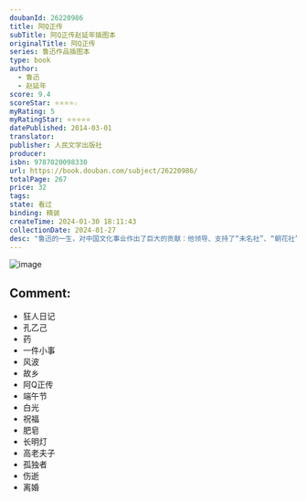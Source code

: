 ```yaml
---
doubanId: 26220986
title: 阿Q正传
subTitle: 阿Q正传赵延年插图本
originalTitle: 阿Q正传
series: 鲁迅作品插图本
type: book
author: 
  - 鲁迅
  - 赵延年
score: 9.4
scoreStar: ⭐⭐⭐⭐☆
myRating: 5
myRatingStar: ⭐⭐⭐⭐⭐
datePublished: 2014-03-01
translator: 
publisher: 人民文学出版社
producer: 
isbn: 9787020098330
url: https://book.douban.com/subject/26220986/
totalPage: 267
price: 32
tags: 
state: 看过
binding: 精装
createTime: 2024-01-30 18:11:43
collectionDate: 2024-01-27
desc: "鲁迅的一生，对中国文化事业作出了巨大的贡献：他领导、支持了“未名社”、“朝花社”等文学团体；主编了《国民新报副刊》〔乙种〕、《莽原》、《语丝》、《奔流》、《萌芽》、《译文》等文艺期刊；热忱关怀、积极培养青年作者；大力翻译外国进步文学作品和介绍国内外著名的绘画鲁迅、木刻；搜集、研究、整理大量的古典文学，编著《中国小说史略》、《汉文学史纲要》，整理《嵇康集》，辑录《会稽郡故书杂录》、《古小说钩沈》、《唐宋传奇录》、《小说旧闻钞》等等。1936年10月19日因肺结核病逝于上海，上海民众上万名自发举行公祭、送葬，葬于虹桥万国公墓。1956年，鲁迅遗体移葬虹口公园，毛泽东为重建的鲁迅墓题字。1938年出版《鲁迅全集》〔二十卷〕。中华人民共和国成立后，鲁迅著译已分别编为《鲁迅全集》〔十卷〕，《鲁迅译文集》〔十卷〕，《鲁迅日记》〔二卷〕，《鲁迅书信集》，并重印鲁...(展开全部)鲁迅的一生，对中国文化事业作出了巨大的贡献：他领导、支持了“未名社”、“朝花社”等文学团体；主编了《国民新报副刊》〔乙种〕、《莽原》、《语丝》、《奔流》、《萌芽》、《译文》等文艺期刊；热忱关怀、积极培养青年作者；大力翻译外国进步文学作品和介绍国内外著名的绘画鲁迅、木刻；搜集、研究、整理大量的古典文学，编著《中国小说史略》、《汉文学史纲要》，整理《嵇康集》，辑录《会稽郡故书杂录》、《古小说钩沈》、《唐宋传奇录》、《小说旧闻钞》等等。1936年10月19日因肺结核病逝于上海，上海民众上万名自发举行公祭、送葬，葬于虹桥万国公墓。1956年，鲁迅遗体移葬虹口公园，毛泽东为重建的鲁迅墓题字。1938年出版《鲁迅全集》〔二十卷〕。中华人民共和国成立后，鲁迅著译已分别编为《鲁迅全集》〔十卷〕，《鲁迅译文集》〔十卷〕，《鲁迅日记》〔二卷〕，《鲁迅书信集》，并重印鲁迅编校的古籍多种。1981年出版了《鲁迅全集》〔十六卷〕。北京、上海、绍兴、广州、厦门等地先后建立了鲁迅博物馆、纪念馆等。鲁迅的小说、散文、诗歌、杂文共数十篇〔首〕被选入中、小学语文课本。小说《祝福》、《阿Q正传》、《药》等先后被改编成电影。鲁迅-中国著名文学家、思想家、评论家、革命家。真名：周树人（1881年9月25日－1936年10月20日），原名周樟寿，字豫山、豫亭（后改为豫才）以笔名鲁迅闻名于世。身高161厘米。浙江绍兴人，为20世纪中国的重要作家，新文化运动的领导人、左翼文化运动的支持者，中国现代文学的开山巨匠。中华人民共和国的评价为现代文学家、思想家、革命家。鲁迅的作品包括杂文、短篇小说、评论、散文、翻译作品，对于五四运动以后的中国文学产生了深刻的影响。鲁迅〔1881年9月25日～1936年10月19日〕，中国文学家、思想家和革命家。原名周树人，字豫才，浙江绍兴人。出身于败落封建家庭。青年时代受进化论、尼采超人哲学和托尔斯泰博爱思想的影响。1902年去日本留学，原在仙台医学院学医，后从事文艺工作，企图用以改变国民精神。1905—1907年，参加革命党人的活动，发表了《摩罗诗...(展开全部)鲁迅-中国著名文学家、思想家、评论家、革命家。真名：周树人（1881年9月25日－1936年10月20日），原名周樟寿，字豫山、豫亭（后改为豫才）以笔名鲁迅闻名于世。身高161厘米。浙江绍兴人，为20世纪中国的重要作家，新文化运动的领导人、左翼文化运动的支持者，中国现代文学的开山巨匠。中华人民共和国的评价为现代文学家、思想家、革命家。鲁迅的作品包括杂文、短篇小说、评论、散文、翻译作品，对于五四运动以后的中国文学产生了深刻的影响。鲁迅〔1881年9月25日～1936年10月19日〕，中国文学家、思想家和革命家。原名周树人，字豫才，浙江绍兴人。出身于败落封建家庭。青年时代受进化论、尼采超人哲学和托尔斯泰博爱思想的影响。1902年去日本留学，原在仙台医学院学医，后从事文艺工作，企图用以改变国民精神。1905—1907年，参加革命党人的活动，发表了《摩罗诗力说》、《文化偏至论》等论文。期间曾回国奉母命结鲁迅婚，夫人朱安。1909年，与其弟周作人一起合译《域外小说集》，介绍外国文学。同年回国，先后在杭州、绍兴任教。辛亥革命后，曾任南京临时政府和北京政府教育部部员、佥事等职，兼在北京大学、女子师范大学等校授课。1918年5月，首次用“鲁迅”的笔名，发表中国现代文学史上第一篇白话小说《狂人日记》，奠定了新文学运动的基石。五四运动前后，参加《新青年》杂志工作，成为“五四”新文化运动的主将。1918年到1926年间，陆续创作出版了小说集《呐喊》、《彷徨》、论文集《坟》、散文诗集《野草》、散文集《朝花夕拾》、杂文集《热风》、《华盖集》、《华盖集续编》等专集。其中，1921年12月发表的中篇小说《阿Q正传》，是中国现代文学史上的不朽杰作。1926年8月，因支持北京学生爱国运动，为北洋军阀政府所通缉，南下到厦门大学任中文系主任。1927年1月，到当时的革命中心广州，在中山大学任教务主任。1927年10月到达上海，开始与其学生许广平同居。1929年，儿子周海婴出世。1930年起，先后参加中国自由运动大同盟。中国左翼作家联盟和中国民权保障同盟，反抗国民党政府的独裁统治和政治迫害。从1927年到1936年，创作了历史小说集《故事新编》中的大部分作品和大量的杂文，收辑在《而已集》、《三闲集》、《二心集》、《南腔北调集》、《伪自由书》、《准风月谈》、《花边文学》、《且介亭杂文》、《且介亭杂文二编》、《且介亭杂文末编》、《集外集》和《集外集拾遗》等专集中。鲁迅的一生，对中国文化事业作出了巨大的贡献：他领导、支持了“未名社”、“朝花社”等文学团体；主编了《国民新报副刊》〔乙种〕、《莽原》、《语丝》、《奔流》、《萌芽》、《译文》等文艺期刊；热忱关怀、积极培养青年作者；大力翻译外国进步文学作品和介绍国内外著名的绘画鲁迅、木刻；搜集、研究、整理大量的古典文学，编著《中国小说史略》、《汉文学史纲要》，整理《嵇康集》，辑录《会稽郡故书杂录》、《古小说钩沈》、《唐宋传奇录》、《小说旧闻钞》等等。1936年10月19日因肺结核病逝于上海，上海民众上万名自发举行公祭、送葬，葬于虹桥万国公墓。1956年，鲁迅遗体移葬虹口公园，毛泽东为重建的鲁迅墓题字。1938年出版《鲁迅全集》〔二十卷〕。中华人民共和国成立后，鲁迅著译已分别编为《鲁迅全集》〔十卷〕，《鲁迅译文集》〔十卷〕，《鲁迅日记》〔二卷〕，《鲁迅书信集》，并重印鲁迅编校的古籍多种。1981年出版了《鲁迅全集》〔十六卷〕。北京、上海、绍兴、广州、厦门等地先后建立了鲁迅博物馆、纪念馆等。鲁迅的小说、散文、诗歌、杂文共数十篇〔首〕被选入中、小学语文课本。小说《祝福》、《阿Q正传》、《药》等先后被改编成电影。"
---
```


![image](assets/s27734570.jpg)

Comment: 
---



  - 狂人日记
  - 孔乙己
  - 药
  - 一件小事
  - 风波
  - 故乡
  - 阿Q正传
  - 端午节
  - 白光
  - 祝福
  - 肥皂
  - 长明灯
  - 高老夫子
  - 孤独者
  - 伤逝
  - 离婚
